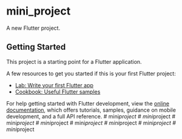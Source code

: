 # mini_project

A new Flutter project.

## Getting Started

This project is a starting point for a Flutter application.

A few resources to get you started if this is your first Flutter project:

- [Lab: Write your first Flutter app](https://docs.flutter.dev/get-started/codelab)
- [Cookbook: Useful Flutter samples](https://docs.flutter.dev/cookbook)

For help getting started with Flutter development, view the
[online documentation](https://docs.flutter.dev/), which offers tutorials,
samples, guidance on mobile development, and a full API reference.
#   m i n i _ p r o j e c t  
 #   m i n i _ p r o j e c t  
 #   m i n i _ p r o j e c t  
 #   m i n i _ p r o j e c t  
 #   m i n i _ p r o j e c t  
 #   m i n i _ p r o j e c t  
 #   m i n i _ p r o j e c t  
 #   m i n i _ p r o j e c t  
 